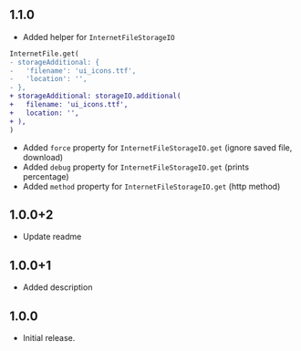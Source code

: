 ## 1.1.0

* Added helper for `InternetFileStorageIO`
```diff
InternetFile.get(
- storageAdditional: {
-   'filename': 'ui_icons.ttf',
-   'location': '',
- },
+ storageAdditional: storageIO.additional(
+   filename: 'ui_icons.ttf',
+   location: '',
+ ),
)
```
* Added `force` property for `InternetFileStorageIO.get` (ignore saved file, download)
* Added `debug` property for `InternetFileStorageIO.get` (prints percentage)
* Added `method` property for `InternetFileStorageIO.get` (http method)

## 1.0.0+2

* Update readme

## 1.0.0+1

* Added description

## 1.0.0

* Initial release.
